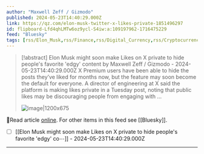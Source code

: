 ```yaml
---
author: "Maxwell Zeff / Gizmodo"
published: 2024-05-23T14:40:29.000Z
link: https://qz.com/elon-musk-twitter-x-likes-private-1851496297
id: flipboard-Lfd4qhLMTw6oz9ycl-S4iw:a:109197962-1716475229
feed: "Bluesky"
tags: [rss/Elon_Musk,rss/Finance,rss/Digital_Currency,rss/Cryptocurrency,rss/Bluesky]
---
```

> [!abstract] Elon Musk might soon make Likes on X private to hide people's favorite 'edgy' content by Maxwell Zeff / Gizmodo - 2024-05-23T14:40:29.000Z
> X Premium users have been able to hide the posts they’ve liked for months now, but the feature may soon become the default for everyone. A director of engineering at X said the platform is making likes private in a Tuesday post, noting that public likes may be discouraging people from engaging with …
>
> ![image|1200x675](https://i.kinja-img.com/image/upload/c_fill,h_675,pg_1,q_80,w_1200/d0f0eb517862fbf31791896b080b14e1.jpg)

🔗Read article [online](https://qz.com/elon-musk-twitter-x-likes-private-1851496297). For other items in this feed see [[Bluesky]].

- [ ] [[Elon Musk might soon make Likes on X private to hide people's favorite 'edgy' co⋯]] - 2024-05-23T14:40:29.000Z
- - -

